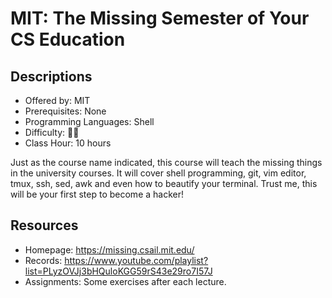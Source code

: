 # MIT: The Missing Semester of Your CS Education

## Descriptions

- Offered by: MIT
- Prerequisites: None
- Programming Languages: Shell
- Difficulty: 🌟🌟
- Class Hour: 10 hours

Just as the course name indicated, this course will teach the missing things in the university courses. It will cover shell programming, git, vim editor, tmux, ssh, sed, awk and even how to beautify your terminal. Trust me, this will be your first step to become a hacker!

## Resources

- Homepage: <https://missing.csail.mit.edu/>
- Records: <https://www.youtube.com/playlist?list=PLyzOVJj3bHQuloKGG59rS43e29ro7I57J>
- Assignments: Some exercises after each lecture.
